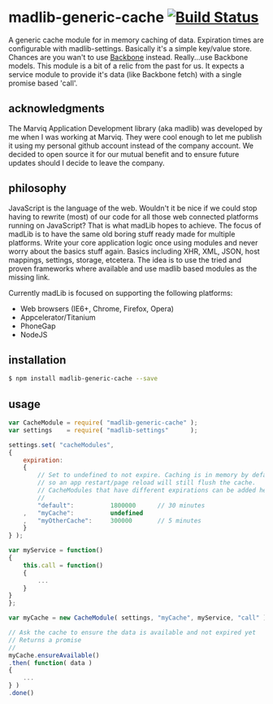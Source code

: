 # madlib-generic-cache [![Build Status](https://travis-ci.org/Qwerios/madlib-generic-cache.svg?branch=master)](https://travis-ci.org/Qwerios/madlib-generic-cache)
A generic cache module for in memory caching of data. Expiration times are configurable with madlib-settings. Basically it's a simple key/value store. Chances are you wan't to use [Backbone](http://backbonejs.org/) instead. Really...use Backbone models. This module is a bit of a relic from the past for us. It expects a service module to provide it's data (like Backbone fetch) with a single promise based 'call'.


## acknowledgments
The Marviq Application Development library (aka madlib) was developed by me when I was working at Marviq. They were cool enough to let me publish it using my personal github account instead of the company account. We decided to open source it for our mutual benefit and to ensure future updates should I decide to leave the company.


## philosophy
JavaScript is the language of the web. Wouldn't it be nice if we could stop having to rewrite (most) of our code for all those web connected platforms running on JavaScript? That is what madLib hopes to achieve. The focus of madLib is to have the same old boring stuff ready made for multiple platforms. Write your core application logic once using modules and never worry about the basics stuff again. Basics including XHR, XML, JSON, host mappings, settings, storage, etcetera. The idea is to use the tried and proven frameworks where available and use madlib based modules as the missing link.

Currently madLib is focused on supporting the following platforms:

* Web browsers (IE6+, Chrome, Firefox, Opera)
* Appcelerator/Titanium
* PhoneGap
* NodeJS


## installation
```bash
$ npm install madlib-generic-cache --save
```

## usage
```javascript
var CacheModule = require( "madlib-generic-cache" );
var settings    = require( "madlib-settings"      );

settings.set( "cacheModules",
{
    expiration:
    {
        // Set to undefined to not expire. Caching is in memory by default
        // so an app restart/page reload will still flush the cache.
        // CacheModules that have different expirations can be added here by name
        //
        "default":          1800000      // 30 minutes
    ,   "myCache":          undefined
    ,   "myOtherCache":     300000       // 5 minutes
    }
} );

var myService = function()
{
    this.call = function()
    {
        ...
    }
}
};

var myCache = new CacheModule( settings, "myCache", myService, "call" );

// Ask the cache to ensure the data is available and not expired yet
// Returns a promise
//
myCache.ensureAvailable()
.then( function( data )
{
    ...
} )
.done()
```
